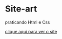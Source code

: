 # Site-art
  praticando Html e Css 

  <a href="https://ademir1988.github.io/Site-art/">clique aqui para ver o site</a>
